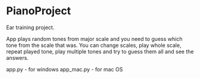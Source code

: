 # PianoProject
Ear training project.

App plays random tones from major scale and you need to guess which tone from the scale that was.
You can change scales, play whole scale, repeat played tone, play multiple tones and try to guess them all and see the answers.

app.py - for windows
app_mac.py - for mac OS
